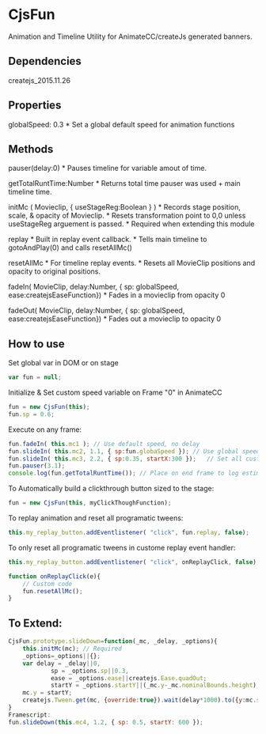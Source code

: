 # CjsFun
Animation and Timeline Utility for AnimateCC/createJs generated banners. 

## Dependencies
createjs_2015.11.26

## Properties
globalSpeed: 0.3
	*	Set a global default speed for animation functions
## Methods
pauser(delay:0)
	*	Pauses timeline for variable amout of time.

getTotalRuntTime:Number
	*	Returns total time pauser was used + main timeline time.

initMc ( Movieclip, { useStageReg:Boolean } )
	*	Records stage position, scale, & opacity of Movieclip. 
	*	Resets transformation point to 0,0 unless useStageReg arguement is passed.
	*	Required when extending this module

replay
	*	Built in replay event callback.
	*	Tells main timeline to gotoAndPlay(0) and calls resetAllMc()

resetAllMc
	*	For timeline replay events. 
	*	Resets all MovieClip positions and opacity to original positions. 

fadeIn( MovieClip, delay:Number, { sp: globalSpeed, ease:createjsEaseFunction})
	*	Fades in a movieclip from opacity 0

fadeOut( MovieClip, delay:Number, { sp: globalSpeed, ease:createjsEaseFunction})
	*	Fades out a movieclip to opacity 0

## How to use
Set global var in DOM or on stage
```javascript
var fun = null;
```
Initialize & Set custom speed variable on Frame "0" in AnimateCC
```javascript
fun = new CjsFun(this);
fun.sp = 0.6;
```
Execute on any frame:
```javascript
fun.fadeIn( this.mc1 );	// Use default speed, no delay
fun.slideIn( this.mc2, 1.1, { sp:fun.globaSpeed });	// Use global speed, custom delay, default start point
fun.slideIn( this.mc3, 2.2, { sp:0.35, startX:300 });	// Set all custom params
fun.pauser(3.1); 
console.log(fun.getTotalRuntTime()); // Place on end frame to log estimated runtime
```
To Automatically build a clickthrough button sized to the stage:
```javascript
fun = new CjsFun(this, myClickThoughFunction);
```
To replay animation and reset all programatic tweens:
```javascript
this.my_replay_button.addEventlistener( "click", fun.replay, false);
```
To only reset all programatic tweens in custome replay event handler:
```javascript
this.my_replay_button.addEventlistener( "click", onReplayClick, false);

function onReplayClick(e){
	// Custom code
	fun.resetAllMc();
}
```
## To Extend:
```javascript
CjsFun.prototype.slideDown=function(_mc, _delay, _options){
	this.initMc(mc); // Required
	_options=_options||{};
	var delay = _delay||0,
			sp = _options.sp||0.3,
			ease = _options.ease||createjs.Ease.quadOut;
			startY = _options.startY||(_mc.y-_mc.nominalBounds.height);
	mc.y = startY;
	createjs.Tween.get(mc, {override:true}).wait(delay*1000).to({y:mc.stageY}, sp*1000, ease);
}
Framescript:
fun.slideDown(this.mc4, 1.2, { sp: 0.5, startY: 600 });
```
